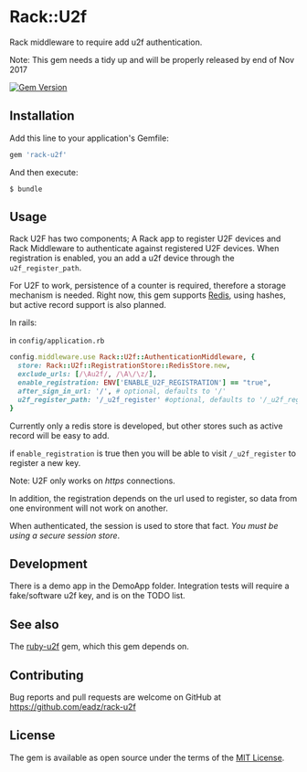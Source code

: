 # Rack::U2f

Rack middleware to require add u2f authentication.

Note: This gem needs a tidy up and will be properly released by end of Nov 2017

[![Gem Version](https://badge.fury.io/rb/rack-u2f.svg)](https://badge.fury.io/rb/rack-u2f)

## Installation

Add this line to your application's Gemfile:

```ruby
gem 'rack-u2f'
```

And then execute:

    $ bundle

## Usage

Rack U2F has two components; A Rack app to register U2F devices and Rack Middleware to authenticate against registered U2F devices. When registration is enabled, you an add a u2f device through the `u2f_register_path`.

For U2F to work, persistence of a counter is required, therefore a storage mechanism is needed. Right now, this gem supports [Redis](https://redis.io), using hashes, but active record support is also planned.

In rails:

in `config/application.rb`

```ruby
config.middleware.use Rack::U2f::AuthenticationMiddleware, {
  store: Rack::U2f::RegistrationStore::RedisStore.new,
  exclude_urls: [/\Au2f/, /\A\/\z/],
  enable_registration: ENV['ENABLE_U2F_REGISTRATION'] == "true",
  after_sign_in_url: '/', # optional, defaults to '/'
  u2f_register_path: '/_u2f_register' #optional, defaults to '/_u2f_register'
}
```

Currently only a redis store is developed, but other stores such as active record will be easy to add.

if `enable_registration` is true then you will be able to visit `/_u2f_register` to register a new key.

Note: U2F only works on *https* connections.

In addition, the registration depends on the url used to register, so data from one environment will not work on another.

When authenticated, the session is used to store that fact. *You must be using a secure session store*.

## Development

There is a demo app in the DemoApp folder. Integration tests will require a fake/software u2f key, and is on the TODO list.

## See also

The [ruby-u2f](https://github.com/castle/ruby-u2f) gem, which this gem depends on.

## Contributing

Bug reports and pull requests are welcome on GitHub at https://github.com/eadz/rack-u2f

## License

The gem is available as open source under the terms of the [MIT License](http://opensource.org/licenses/MIT).

